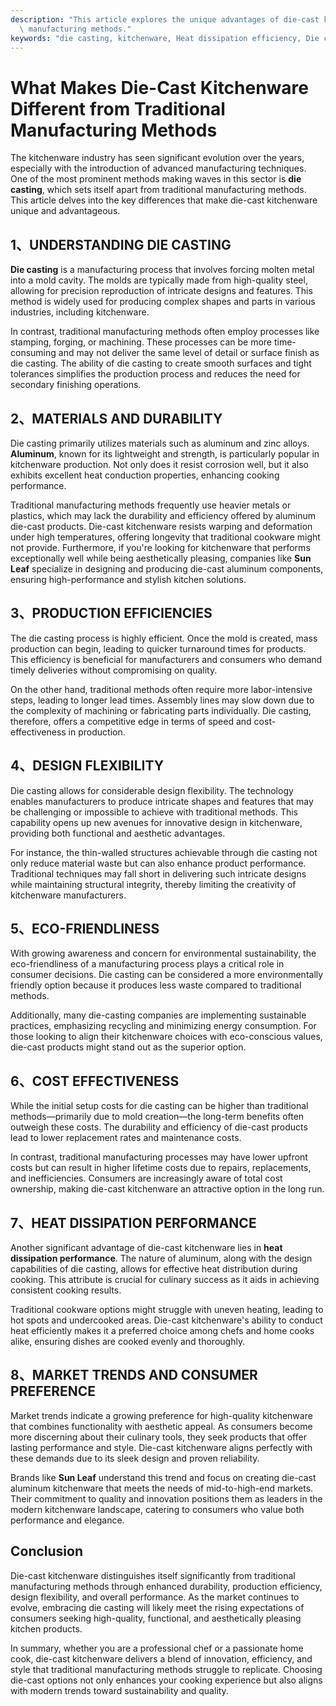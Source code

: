 ```yaml
---
description: "This article explores the unique advantages of die-cast kitchenware compared to traditional\
  \ manufacturing methods."
keywords: "die casting, kitchenware, Heat dissipation efficiency, Die casting process"
---
```

# What Makes Die-Cast Kitchenware Different from Traditional Manufacturing Methods

The kitchenware industry has seen significant evolution over the years, especially with the introduction of advanced manufacturing techniques. One of the most prominent methods making waves in this sector is **die casting**, which sets itself apart from traditional manufacturing methods. This article delves into the key differences that make die-cast kitchenware unique and advantageous.

## 1、UNDERSTANDING DIE CASTING

**Die casting** is a manufacturing process that involves forcing molten metal into a mold cavity. The molds are typically made from high-quality steel, allowing for precision reproduction of intricate designs and features. This method is widely used for producing complex shapes and parts in various industries, including kitchenware. 

In contrast, traditional manufacturing methods often employ processes like stamping, forging, or machining. These processes can be more time-consuming and may not deliver the same level of detail or surface finish as die casting. The ability of die casting to create smooth surfaces and tight tolerances simplifies the production process and reduces the need for secondary finishing operations.

## 2、MATERIALS AND DURABILITY

Die casting primarily utilizes materials such as aluminum and zinc alloys. **Aluminum**, known for its lightweight and strength, is particularly popular in kitchenware production. Not only does it resist corrosion well, but it also exhibits excellent heat conduction properties, enhancing cooking performance.

Traditional manufacturing methods frequently use heavier metals or plastics, which may lack the durability and efficiency offered by aluminum die-cast products. Die-cast kitchenware resists warping and deformation under high temperatures, offering longevity that traditional cookware might not provide. Furthermore, if you're looking for kitchenware that performs exceptionally well while being aesthetically pleasing, companies like **Sun Leaf** specialize in designing and producing die-cast aluminum components, ensuring high-performance and stylish kitchen solutions.

## 3、PRODUCTION EFFICIENCIES

The die casting process is highly efficient. Once the mold is created, mass production can begin, leading to quicker turnaround times for products. This efficiency is beneficial for manufacturers and consumers who demand timely deliveries without compromising on quality.

On the other hand, traditional methods often require more labor-intensive steps, leading to longer lead times. Assembly lines may slow down due to the complexity of machining or fabricating parts individually. Die casting, therefore, offers a competitive edge in terms of speed and cost-effectiveness in production.

## 4、DESIGN FLEXIBILITY

Die casting allows for considerable design flexibility. The technology enables manufacturers to produce intricate shapes and features that may be challenging or impossible to achieve with traditional methods. This capability opens up new avenues for innovative design in kitchenware, providing both functional and aesthetic advantages. 

For instance, the thin-walled structures achievable through die casting not only reduce material waste but can also enhance product performance. Traditional techniques may fall short in delivering such intricate designs while maintaining structural integrity, thereby limiting the creativity of kitchenware manufacturers.

## 5、ECO-FRIENDLINESS

With growing awareness and concern for environmental sustainability, the eco-friendliness of a manufacturing process plays a critical role in consumer decisions. Die casting can be considered a more environmentally friendly option because it produces less waste compared to traditional methods. 

Additionally, many die-casting companies are implementing sustainable practices, emphasizing recycling and minimizing energy consumption. For those looking to align their kitchenware choices with eco-conscious values, die-cast products might stand out as the superior option.

## 6、COST EFFECTIVENESS

While the initial setup costs for die casting can be higher than traditional methods—primarily due to mold creation—the long-term benefits often outweigh these costs. The durability and efficiency of die-cast products lead to lower replacement rates and maintenance costs.

In contrast, traditional manufacturing processes may have lower upfront costs but can result in higher lifetime costs due to repairs, replacements, and inefficiencies. Consumers are increasingly aware of total cost ownership, making die-cast kitchenware an attractive option in the long run.

## 7、HEAT DISSIPATION PERFORMANCE

Another significant advantage of die-cast kitchenware lies in **heat dissipation performance**. The nature of aluminum, along with the design capabilities of die casting, allows for effective heat distribution during cooking. This attribute is crucial for culinary success as it aids in achieving consistent cooking results.

Traditional cookware options might struggle with uneven heating, leading to hot spots and undercooked areas. Die-cast kitchenware's ability to conduct heat efficiently makes it a preferred choice among chefs and home cooks alike, ensuring dishes are cooked evenly and thoroughly.

## 8、MARKET TRENDS AND CONSUMER PREFERENCE

Market trends indicate a growing preference for high-quality kitchenware that combines functionality with aesthetic appeal. As consumers become more discerning about their culinary tools, they seek products that offer lasting performance and style. Die-cast kitchenware aligns perfectly with these demands due to its sleek design and proven reliability.

Brands like **Sun Leaf** understand this trend and focus on creating die-cast aluminum kitchenware that meets the needs of mid-to-high-end markets. Their commitment to quality and innovation positions them as leaders in the modern kitchenware landscape, catering to consumers who value both performance and elegance.

## Conclusion

Die-cast kitchenware distinguishes itself significantly from traditional manufacturing methods through enhanced durability, production efficiency, design flexibility, and overall performance. As the market continues to evolve, embracing die casting will likely meet the rising expectations of consumers seeking high-quality, functional, and aesthetically pleasing kitchen products.

In summary, whether you are a professional chef or a passionate home cook, die-cast kitchenware delivers a blend of innovation, efficiency, and style that traditional manufacturing methods struggle to replicate. Choosing die-cast options not only enhances your cooking experience but also aligns with modern trends toward sustainability and quality.
